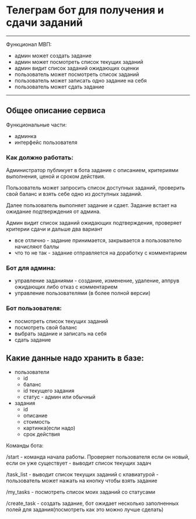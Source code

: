 # Телеграм бот для получения и сдачи заданий

---

Функционал МВП:

- админ может создать задание
- админ может посмотреть список текущих заданий
- админ видит список заданий ожидающих оценки
- пользователь может посмотреть список заданий
- пользователь может записать одно задание на себя
- пользователь может сдать задание

---

## Общее описание сервиса

Функциональные части:

- админка
- интерфейс пользователя

### Как должно работать:

Администратор публикует в бота задание с описанием, критериями выполнения, ценой и сроком действия.

Пользователь может запросить список доступных заданий, проверить свой баланс и взять себе одно из доступных заданий.

Далее пользователь выполняет задание и сдает. Задание встает на ожидание подтверждения от админа.

Админ видит список заданий ожидающих подтверждения, проверяет критерии сдачи и дальше два вариант

- все отлично - задание принимается, закрывается а пользователю начисляют баллы
- что то не так - задание отправляется на доработку с комментарием

### Бот для админа:

- управление заданиями - создание, изменение, удаление, аппрув ожидающих либо отказ с комментарием
- управление пользователями (в более полной версии)

### Бот пользователя:

- посмотреть список текущих заданий
- посмотреть свой баланс
- выбрать задание и записать на себя
- сдать задание

## Какие данные надо хранить в базе:

- пользователи
    - id
    - баланс
    - id текущего задания
    - статус - админ или обычный
- задания
    - id
    - описание
    - стоимость
    - картинка(если надо)
    - срок действия

Команды бота:

/start - команда начала работы. Проверяет пользователя если он новый, если он уже существует - выводит список текущих задач

/task_list - выводит список текущих заданий с клавиатурой - пользователь может нажать на кнопку чтобы взять задание

/my_tasks - посмотреть список моих заданий со статусами

/create_task - создать задание, бот ожидает несколько заполненных полей для задания(посмотреть как это можно лучше сделать)